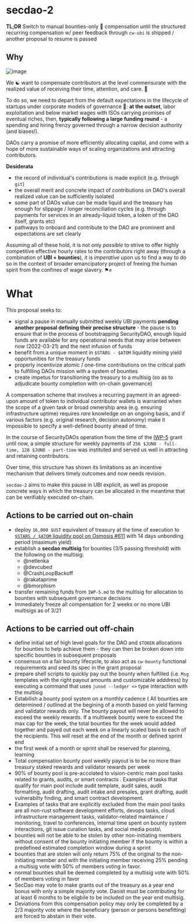 # secdao-2
**TL;DR** Switch to manual bounties-only 🤠 compensation until the structured recurring compensation w/ peer feedback through `cw-ubi` is shipped / another proposal to resume is passed
## Why
![image](https://user-images.githubusercontent.com/1236584/159340485-127d084f-f8ae-4240-ab3b-820d1c186956.png)

We ☯️ want to compensate contributors at the level commensurate with the realized value of receiving their time, attention, and care. 🌱

To do so, we need to depart from the default expectations in the lifecycle of startups under corporate models of governance 🏢: **at the outset**, labor exploitation and below market wages with ISOs carrying promises of eventual riches, then, **typically following a large funding round** - a spending and hiring frenzy governed through a narrow decision authority (and biases!).

DAOs carry a promise of more efficiently allocating capital, and come with a hope of more sustainable ways of scaling organizations and attracting contributors.

**Desiderata**

- the record of individual's contributions is made explicit (e.g. through `git`)
- the overall merit and concrete impact of contributions on DAO's overall realized value can be sufficiently isolated
- some part of DAOs value can be made liquid and the treasury has enough for slippage / longer reconciliation cycles (e.g. through payments for services in an already-liquid token, a token of the DAO itself, grants etc)
- pathways to onboard and contribute to the DAO are prominent and expectations are set clearly

Assuming all of these hold, it is not only _possible_ to strive to offer highly competitive effective hourly rates to the contributors right away (through a combination of **UBI + bounties**), it is _imperative_ upon us to find a way to do so in the context of broader emancipatory project of freeing the human spirit from the confines of wage slavery. ⚑✊

# What
This proposal seeks to:

- signal a pause in manually submitted weekly UBI payments **pending another proposal defining their precise structure** - the pause is to ensure that in the process of bootstrapping SecurityDAO, enough liquid funds are available for any operational needs that may arise between now (2022-03-21) and the next infusion of funds
- benefit from a unique moment in `$STARS - $ATOM` liquidity mining yield opportunities for the treasury funds
- properly incentivize atomic / one-time contributions on the critical path to fulfilling DAOs mission with a system of bounties
- create impetus for transitioning the treasury to a multisig (so as to adjudicate bounty completion with on-chain governance)

A compensation scheme that involves a recurring payment in an agreed-upon amount of token to individual contributor wallets is warranted when the scope of a given task or broad ownership area (e.g. ensuring infrastructure uptime) requires _rare_ knowledge on an ongoing basis, and if various factors (e.g. original research, decision autonomy) make it impossible to specify a well-defined bounty ahead of time.

In the course of SecurityDAOs operation from the time of the [IWP-5](https://github.com/InterWasm/DAO/blob/main/IWPs/iwp-5.md) grant until now, a simple structure for weekly payments of `256 $JUNO - full-time, 128 $JUNO - part-time` was instituted and served us well in attracting and retaining contributors.

Over time, this structure has shown its limitations as an incentive mechanism that delivers timely outcomes and now needs revision.

`secdao-2` aims to make this pause in UBI explicit, as well as propose concrete ways in which the treasury can be allocated in the meantime that can be verifiably executed on-chain.

## Actions to be carried out on-chain
* deploy `16,000 $UST` equivalent of treasury at the time of execution to [`$STARS / $ATOM` liquidity pool on Osmosis #611](https://info.osmosis.zone/pool/611) with 14 days unbonding period (maximum yield)
* establish a **secdao multisig** for bounties (3/5 passing threshold) with the following on the multisig:
  - @netlenka
  - @devcubed
  - @CrashLoopBackoff
  - @rakataprime
  - @bmorphism
* transfer remaining funds from `IWP-5.md` to the multisig for allocation to bounties with subsequent governance decisions
* Immediately freeze all compensation for 2 weeks or no more UBI multisigs as of 3/21


## Actions to be carried out off-chain
* define initial set of high level goals for the DAO and `$TOKEN` allocations for bounties to help achieve them - they can then be broken down into specific bounties in subsequent proposals
* consensus on a fair bounty lifecycle, to also act as `cw-bounty` functional requirements and seed its spec in the grant proposal
* prepare shell scripts to quickly pay out the bounty when fulfilled (i.e. `Msg` templates with the right payout amounts and customizable adddress) by executing a command that uses `junod --ledger <>` type interaction with the multisig
* Estabilish a bounty pool system on a monthly cadence ( All bounties are determined / outlined at the begining of a month based on yield farming and validator rewards only. The bounty payout will never be allowed to exceed the weekly rewards. If a multiweek bounty were to exceed the max cap for the week, the total bounties for the week would added together and payed out each week on a linearly scaled basis to each of the recipients.  This will reset at the end of the month or defined sprint end
* the first week of a month or sprint shall be reserved for planning, learning 
* Total compensation bounty pool weekly payout is to be no more than treasury staked rewards and validator rewards per week
* 90% of bounty pool is pre-accolated to vision-centric main pool tasks related to grants, audits, or smart contracts . Examples of tasks that qualify for main pool include audit template, audit sales, audit formatting, audit drafting, audit intake and presales, grant drafting, audit vulnerabilty finding, and smart contract development. 
* Examples of tasks that are explicitly excluded from the main pool tasks are all non-rust software development efforts, devops tasks, cloud infrastructure management tasks, validator-related maintaince / monitoring, travel to conferences, internal time spent on bounty system interactions, git issue curation tasks, and social media posts\
* bounties will not be able to be stolen by other non-initiating members without consent of the bounty initiating member if the bounty is within a predefined estimated completion window during a sprint
* bounties that are stolen will only return 75% of the original to the non-initiating member and with the initiating member receiving 25% pending a multisig vote with 50% of members voting in favor.
* normal bounties shall be deemed completed by a multisig vote with 50% of members voting in favor
* SecDao may vote to make grants out of the treasury as a year end bonus with only a simple majority vote.  Daoist must be contributing for at least 6 months to be eligbile to be included on the year end multisig. 
* Deviations from this compensation policy may only be completed by a 2/3 majority vote where the beneficiary (person or persons benefitting) are forced to abstain in their vote. 



